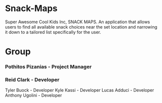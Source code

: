# Snack-Maps
Super Awesome Cool Kids Inc, SNACK MAPS. An application that allows users to find all available snack choices near the set location and narrowing it down to a tailored list specifically for the user.

# Group
### Pothitos Pizanias - Project Manager
### Reid Clark - Developer
Tyler Buock - Developer
Kyle Kassi - Developer
Lucas Adduci - Developer
Anthony Ugolini - Developer
